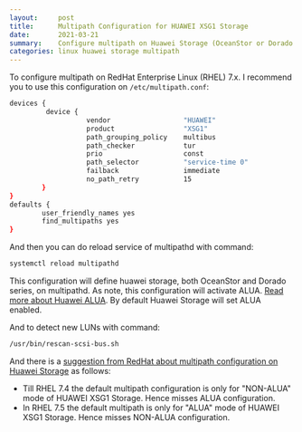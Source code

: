 ```yaml
---
layout:     post
title:      Multipath Configuration for HUAWEI XSG1 Storage
date:       2021-03-21
summary:    Configure multipath on Huawei Storage (OceanStor or Dorado Series) on RHEL
categories: linux huawei storage multipath
---
```


To configure multipath on RedHat Enterprise Linux (RHEL) 7.x. I recommend you to use this configuration on `/etc/multipath.conf`:
```bash
devices {
         device {
                   vendor                  "HUAWEI"
                   product                 "XSG1"
                   path_grouping_policy    multibus
                   path_checker            tur
                   prio                    const
                   path_selector           "service-time 0"
                   failback                immediate
                   no_path_retry           15
        }
}
defaults {
        user_friendly_names yes
        find_multipaths yes
}
```
And then you can do reload service of multipathd with command:
```bash
systemctl reload multipathd
```
This configuration will define huawei storage, both OceanStor and Dorado series, on multipathd. As note, this configuration will activate ALUA. [Read more about Huawei ALUA](https://support.huawei.com/enterprise/en/doc/EDOC1000162776/3c09c8ef/alua-working-principles). By default Huawei Storage will set ALUA enabled.

And to detect new LUNs with command:
```bash
/usr/bin/rescan-scsi-bus.sh
```

And there is a [suggestion from RedHat about multipath configuration on Huawei Storage](https://access.redhat.com/solutions/3544911) as follows:
* Till RHEL 7.4 the default multipath configuration is only for "NON-ALUA" mode of HUAWEI XSG1 Storage. Hence misses ALUA configuration.
* In RHEL 7.5 the default multipath is only for "ALUA" mode of HUAWEI XSG1 Storage. Hence misses NON-ALUA configuration.